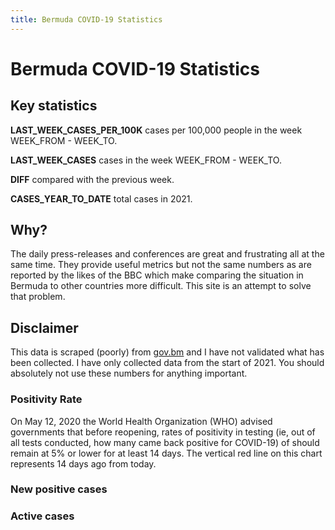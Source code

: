 ```yaml
---
title: Bermuda COVID-19 Statistics
---
```

<script src="https://code.highcharts.com/highcharts.js">
</script>
<script src="https://code.highcharts.com/modules/exporting.js">
</script>
<script src="https://code.highcharts.com/modules/export-data.js">
</script>
<script src="https://code.highcharts.com/modules/accessibility.js">
</script>
<script src="https://code.highcharts.com/modules/data.js">
</script>
# Bermuda COVID-19 Statistics

## Key statistics

**LAST_WEEK_CASES_PER_100K** cases per 100,000 people in the week WEEK_FROM - WEEK_TO.

**LAST_WEEK_CASES** cases in the week WEEK_FROM - WEEK_TO.

**DIFF** compared with the previous week.

**CASES_YEAR_TO_DATE** total cases in 2021.

## Why?

The daily press-releases and conferences are great and frustrating all at the same time. They provide useful metrics but not the same numbers as are reported by the likes of the BBC which make comparing the situation in Bermuda to other countries more difficult. This site is an attempt to solve that problem.

## Disclaimer

This data is scraped (poorly) from [gov.bm](https://www.gov.bm) and I have not validated what has been collected. I have only collected data from the start of 2021. You should absolutely not use these numbers for anything important.

### Positivity Rate

<figure class="highcharts-figure">
    <div id="posRateContainer"></div>
</figure>
On May 12, 2020 the World Health Organization (WHO) advised governments that before reopening, rates of positivity in testing (ie, out of all tests conducted, how many came back positive for COVID-19) of should remain at 5% or lower for at least 14 days. The vertical red line on this chart represents 14 days ago from today.

### New positive cases

<figure class="highcharts-figure">
    <div id="newPositiveCasesContainer"></div>
</figure>

### Active cases

<figure class="highcharts-figure">
    <div id="activeCasesContainer"></div>
</figure>
<script>
var fortnightAgo = new Date(Date.now() - 12096e5);
posRateOptions = {
        chart: {
            type: 'spline'
        },
        title: {
            text: 'Bermuda COVID-19 Positivity Rate'
        },
        tooltip: {
            valueDecimals: 2,
            shared: true,
            split: false
        },
        subtitle: {
            text: "Daily and 14 day rolling average of Bermuda's COVID-19 positivity rates."
        },
        data: {
            csvURL: 'https://raw.githubusercontent.com/cj13579/bda-covid/main/csv/positivity_rate.csv',
        },
        xAxis: {
            plotLines: [{
                color: '#FF0000',
                width: 2,
                value: fortnightAgo
            }]
        }
    }
    newPositiveCasesOptions = {
        chart: {
            type: 'spline'
        },
        title: {
            text: 'Bermuda COVID-19 new positive cases'
        },
        tooltip: {
            valueDecimals: 0,
            shared: true,
            split: false
        },
    subtitle: {
        text: "Daily and 7 day rolling average of Bermuda's COVID-19 new positive cases."
    },
    data: {
        csvURL: 'https://raw.githubusercontent.com/cj13579/bda-covid/main/csv/positive_cases.csv',
    }
}
activeCasesOptions = {
    chart: {
        type: 'spline'
    },
    title: {
        text: 'Bermuda COVID-19 Active Cases'
    },
    tooltip: {
        valueDecimals: 0,
        shared: true,
        split: false
    },
    subtitle: {
        text: "Daily and 7 day rolling average of Bermuda's COVID-19 active COVID-19 cases."
    },
    data: {
        csvURL: 'https://raw.githubusercontent.com/cj13579/bda-covid/main/csv/active_cases.csv',
    }
}
Highcharts.chart('posRateContainer', posRateOptions);
Highcharts.chart('activeCasesContainer', activeCasesOptions);
Highcharts.chart('newPositiveCasesContainer', newPositiveCasesOptions);
</script>